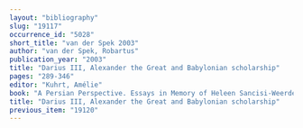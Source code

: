 ```yaml
---
layout: "bibliography"
slug: "19117"
occurrence_id: "5028"
short_title: "van der Spek 2003"
author: "van der Spek, Robartus"
publication_year: "2003"
title: "Darius III, Alexander the Great and Babylonian scholarship"
pages: "289-346"
editor: "Kuhrt, Amélie"
book: "A Persian Perspective. Essays in Memory of Heleen Sancisi-Weerdenburg (Leiden)"
title: "Darius III, Alexander the Great and Babylonian scholarship"
previous_item: "19120"
---
```

